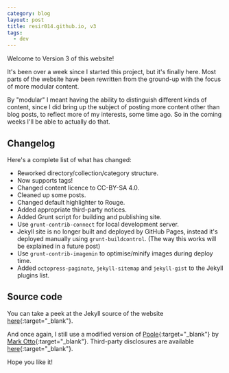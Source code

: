 ```yaml
---
category: blog
layout: post
title: resir014.github.io, v3
tags:
  - dev
---
```


Welcome to Version 3 of this website!

It's been over a week since I started this project, but it's finally here. Most parts of the website have been rewritten from the ground-up with the focus of more modular content.

By "modular" I meant having the ability to distinguish different kinds of content, since I did bring up the subject of posting more content other than blog posts, to reflect more of my interests, some time ago. So in the coming weeks I'll be able to actually do that.

## Changelog

Here's a complete list of what has changed:

* Reworked directory/collection/category structure.
* Now supports tags!
* Changed content licence to CC-BY-SA 4.0.
* Cleaned up some posts.
* Changed default highlighter to Rouge.
* Added appropriate third-party notices.
* Added Grunt script for building and publishing site.
* Use `grunt-contrib-connect` for local development server.
* Jekyll site is no longer built and deployed by GitHub Pages, instead it's deployed manually using `grunt-buildcontrol`. (The way this works will be explained in a future post)
* Use `grunt-contrib-imagemin` to optimise/minify images during deploy time.
* Added `octopress-paginate`, `jekyll-sitemap` and `jekyll-gist` to the Jekyll plugins list.

## Source code

You can take a peek at the Jekyll source of the website [here](https://github.com/resir014/resir014.github.io){:target="_blank"}.

And once again, I still use a modified version of [Poole](http://getpoole.com){:target="_blank"} by [Mark Otto](https://twitter.com/mdo){:target="_blank"}. Third-party disclosures are available [here](https://github.com/resir014/resir014.github.io/blob/source/thirdpartynotices.txt){:target="_blank"}.

Hope you like it!
